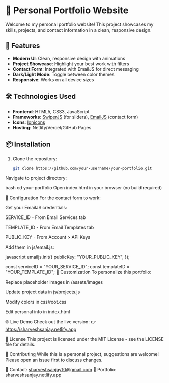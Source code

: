 # 🌟 Personal Portfolio Website

Welcome to my personal portfolio website! This project showcases my skills, projects, and contact information in a clean, responsive design.


## 🚀 Features

- **Modern UI**: Clean, responsive design with animations
- **Project Showcase**: Highlight your best work with filters
- **Contact Form**: Integrated with EmailJS for direct messaging
- **Dark/Light Mode**: Toggle between color themes
- **Responsive**: Works on all device sizes

## 🛠️ Technologies Used

- **Frontend**: HTML5, CSS3, JavaScript
- **Frameworks**: [SwiperJS](https://swiperjs.com/) (for sliders), [EmailJS](https://www.emailjs.com/) (contact form)
- **Icons**: [Ionicons](https://ionicons.com/)
- **Hosting**: Netlify/Vercel/GitHub Pages

## 📦 Installation

1. Clone the repository:
   ```bash
   git clone https://github.com/your-username/your-portfolio.git
Navigate to project directory:

bash
cd your-portfolio
Open index.html in your browser (no build required)

🔧 Configuration
For the contact form to work:

Get your EmailJS credentials:

SERVICE_ID - From Email Services tab

TEMPLATE_ID - From Email Templates tab

PUBLIC_KEY - From Account > API Keys

Add them in js/email.js:

javascript
emailjs.init({
  publicKey: "YOUR_PUBLIC_KEY",
});

const serviceID = "YOUR_SERVICE_ID";
const templateID = "YOUR_TEMPLATE_ID";
🎨 Customization
To personalize this portfolio:

Replace placeholder images in /assets/images

Update project data in js/projects.js

Modify colors in css/root.css

Edit personal info in index.html

🌐 Live Demo
Check out the live version:
👉 https://sharveshsanjay.netlify.app

📄 License
This project is licensed under the MIT License - see the LICENSE file for details.

🤝 Contributing
While this is a personal project, suggestions are welcome! Please open an issue first to discuss changes.

📧 Contact: sharveshsanjay10@gmail.com
🔗 Portfolio: sharveshsanjay.netlify.app



